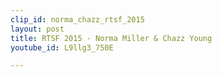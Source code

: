 ```yaml
---
clip_id: norma_chazz_rtsf_2015
layout: post
title: RTSF 2015 - Norma Miller & Chazz Young
youtube_id: L9llg3_750E

---
```


